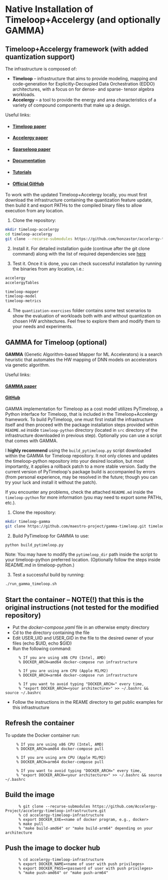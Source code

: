 # Native Installation of Timeloop+Accelergy (and optionally GAMMA)

## Timeloop+Accelergy framework (with added quantization support)
The infrastructure is composed of:
* **Timeloop** – infrastructure that aims to provide modeling, mapping and code-generation for Explicitly-Decoupled Data Orchestration (EDDO) architectures, with a focus on for dense- and sparse- tensor algebra workloads.
* **Accelergy** – a tool to provide the energy and area characteristics of a variety of compound components that make up a design.

Useful links:
* #### [Timeloop paper](https://ieeexplore.ieee.org/document/8695666)
* #### [Accelergy paper](https://ieeexplore.ieee.org/document/8942149)
* #### [Sparseloop paper](https://ieeexplore.ieee.org/document/9923807)
* #### [Documentation](https://timeloop.csail.mit.edu/)
* #### [Tutorials](https://accelergy.mit.edu/tutorial.html) 
* #### [Official GitHub](https://github.com/Accelergy-Project/accelergy-timeloop-infrastructure)

To work with the updated Timeloop+Accelergy locally, you must first download the infrastructure containing the quantization feature update, then build it and export PATHs to the compiled binary files to allow execution from any location.

1. Clone the repository:
```bash
mkdir timeloop-accelergy
cd timeloop-accelergy
git clone --recurse-submodules https://github.com/honzastor/accelergy-timeloop-infrastructure-quantization-feature.git
```

2. Install it. For detailed installation guide (continue after the git clone command) along with the list of required dependencies see [here](https://accelergy.mit.edu/infra_instructions.html)

3. Test it. Once it is done, you can check successful installation by running the binaries from any location, i.e.:
```bash
accelergy
accelergyTables

timeloop-mapper
timeloop-model
timeloop-metrics
```

4. The `quantization-exercises` folder contains some test scenarios to show the evaluation of workloads both with and without quantization on chosen HW architectures. Feel free to explore them and modify them to your needs and experiments.

## GAMMA for Timeloop (optional)

**GAMMA** (Genetic Algorithm-based Mapper for ML Accelerators) is a search heuristic that automates the HW mapping of DNN models on accelerators via genetic algorithm.

Useful links:
#### [GAMMA paper](https://ieeexplore.ieee.org/document/9256431)
#### [GitHub](https://github.com/maestro-project/gamma-timeloop.git)

GAMMA implementation for Timeloop as a cost model utilizes PyTimeloop, a Python interface for Timeloop, that is included in the Timeloop+Accelergy framework. To build PyTimeloop, one must first install the infrastructure itself and then proceed with the package installation steps provided within `README.md` inside `timeloop-python` directory (located in `src` directory of the infrastructure downloaded in previous step). Optionally you can use a script that comes with GAMMA.

I **highly recommend** using the `build_pytimeloop.py` script downloaded within the GAMMA for Timeloop repository. It not only clones and updates the timeloop-python repository into your desired location, but most importantly, it applies a rollback patch to a more stable version. Sadly the current version of PyTimeloop's package build is accompanied by errors (from personal experience, may be resolved in the future; though you can try your luck and install it without the patch).

If you encounter any problems, check the attached `README.md` inside the `timeloop-python` for more information (you may need to export some PATHs, etc.).

1. Clone the repository:
```bash
mkdir timeloop-gamma 
git clone https://github.com/maestro-project/gamma-timeloop.git timeloop-gamma
```

2.  Build PyTimeloop for GAMMA to use:
```bash
python build_pytimeloop.py
```
Note: You may have to modify the `pytimeloop_dir` path inside the script to your timeloop-python preferred location.
(Optionally follow the steps inside README.md in timeloop-python.)

3. Test a successful build by running:
```bash
./run_gamma_timeloop.sh
```

Start the container – NOTE(!) that this is the original instructions (not tested for the modified repository)
--------------------------------------------------------------------

- Put the *docker-compose.yaml* file in an otherwise empty directory
- Cd to the directory containing the file
- Edit USER_UID and USER_GID in the file to the desired owner of your files (echo $UID, echo $GID)
- Run the following command:
```
      % If you are using x86 CPU (Intel, AMD)
      % DOCKER_ARCH=amd64 docker-compose run infrastructure 

      % If you are using arm CPU (Apple M1/M2)
      % DOCKER_ARCH=arm64 docker-compose run infrastructure 

      % If you want to avoid typing "DOCKER_ARCH=" every time,
      % "export DOCKER_ARCH=<your architecture>" >> ~/.bashrc && source ~/.bashrc
```
- Follow the instructions in the REAME directory to get public examples for this infrastructure


Refresh the container
----------------------

To update the Docker container run:

```
     % If you are using x86 CPU (Intel, AMD)
     % DOCKER_ARCH=amd64 docker-compose pull 

     % If you are using arm CPU (Apple M1/M2)
     % DOCKER_ARCH=arm64 docker-compose pull

     % If you want to avoid typing "DOCKER_ARCH=" every time,
     % "export DOCKER_ARCH=<your architecture>" >> ~/.bashrc && source ~/.bashrc
````

Build the image
---------------

```
      % git clone --recurse-submodules https://github.com/Accelergy-Project/accelergy-timeloop-infrastructure.git
      % cd accelergy-timeloop-infrastructure
      % export DOCKER_EXE=<name of docker program, e.g., docker>
      % make pull
      % "make build-amd64" or "make build-arm64" depending on your architecture
```

Push the image to docker hub
----------------------------

```
      % cd accelergy-timeloop-infrastructure
      % export DOCKER_NAME=<name of user with push privileges>
      % export DOCKER_PASS=<password of user with push privileges>
      % "make push-amd64" or "make push-arm64"
```
